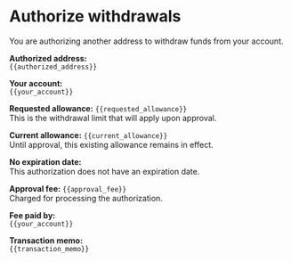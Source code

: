 # Authorize withdrawals

You are authorizing another address to withdraw funds from your account.

**Authorized address:**  
`{{authorized_address}}`

**Your account:**  
`{{your_account}}`

**Requested allowance:** `{{requested_allowance}}`  
This is the withdrawal limit that will apply upon approval.

**Current allowance:** `{{current_allowance}}`  
Until approval, this existing allowance remains in effect.

**No expiration date:**  
This authorization does not have an expiration date.

**Approval fee:** `{{approval_fee}}`  
Charged for processing the authorization.

**Fee paid by:**  
`{{your_account}}`

**Transaction memo:**  
`{{transaction_memo}}`